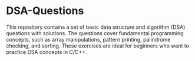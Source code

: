 # DSA-Questions
This repository contains a set of basic data structure and algorithm (DSA) questions with solutions. The questions cover fundamental programming concepts, such as array manipulations, pattern printing, palindrome checking, and sorting. These exercises are ideal for beginners who want to practice DSA concepts in C/C++. 
